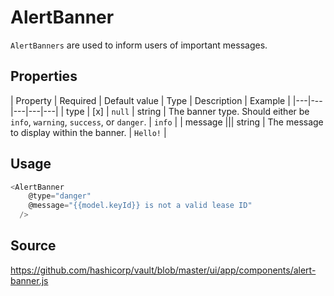 # AlertBanner

`AlertBanners` are used to inform users of important messages.

## Properties
| Property | Required | Default value | Type | Description | Example |
|---|---|---|---|---|
| type | [x] | `null` | string | The banner type. Should either be `info`, `warning`, `success`, or `danger`. | `info` |
| message ||| string | The message to display within the banner. | `Hello!` |

## Usage

```javascript
<AlertBanner
    @type="danger"
    @message="{{model.keyId}} is not a valid lease ID"
  />
```

## Source
https://github.com/hashicorp/vault/blob/master/ui/app/components/alert-banner.js
